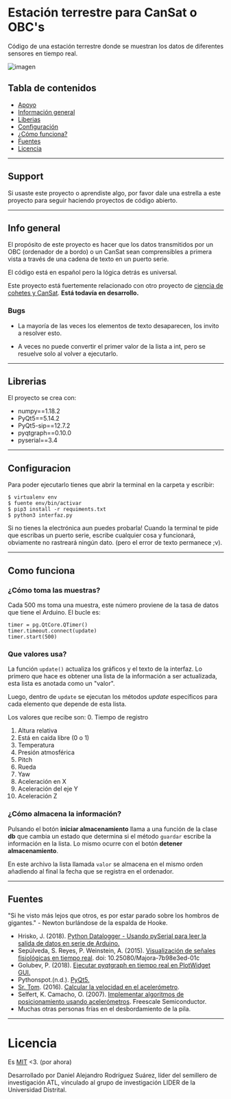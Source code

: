 # Estación terrestre para CanSat o OBC's
Código de una estación terrestre donde se muestran los datos de diferentes sensores en tiempo real.

![imagen](https://i.imgur.com/zDY3DnY.gif)

## Tabla de contenidos
* [Apoyo](#support)
* [Información general](#info-general)
* [Liberias](#librerias)
* [Configuración](#configuracion)
* [¿Cómo funciona?](#como-funciona)
* [Fuentes](#fuentes)
* [Licencia](#licencia)

___
## Support
Si usaste este proyecto o aprendiste algo, por favor dale una estrella a este proyecto para seguir haciendo proyectos de código abierto.
___

## Info general
El propósito de este proyecto es hacer que los datos transmitidos por un OBC (ordenador de a bordo) o un CanSat sean comprensibles a primera vista a través de una cadena de texto en un puerto serie.

El código está en español pero la lógica detrás es universal.

Este proyecto está fuertemente relacionado con
otro proyecto de [ciencia de cohetes y CanSat](https://github.com/el-NASA/POA). **Está todavía en desarrollo.**

### Bugs
* La mayoría de las veces los elementos de texto desaparecen, los invito a resolver esto.

* A veces no puede convertir el primer valor de la lista a int, pero se resuelve solo al volver a ejecutarlo.
___
## Librerias
El proyecto se crea con:
* numpy==1.18.2
* PyQt5==5.14.2
* PyQt5-sip==12.7.2
* pyqtgraph==0.10.0
* pyserial==3.4

___
## Configuracion
Para poder ejecutarlo tienes que abrir la terminal en la carpeta y escribir:
```
$ virtualenv env
$ fuente env/bin/activar
$ pip3 install -r requiments.txt
$ python3 interfaz.py
```
Si no tienes la electrónica aun puedes probarla! Cuando la terminal te pide que escribas un puerto serie, escribe cualquier cosa y funcionará, obviamente no rastreará ningún dato. (pero el error de texto permanece ;v).
___
## Como funciona
### ¿Cómo toma las muestras?
Cada 500 ms toma una muestra, este número proviene de la tasa de datos que tiene el Arduino. El bucle es:
```
timer = pg.QtCore.QTimer()
timer.timeout.connect(update)
timer.start(500)
```

### Que valores usa?
La función `update()` actualiza los gráficos y el texto de la interfaz. Lo primero que hace es obtener una lista de la información a ser actualizada, esta lista es anotada como un "valor".

Luego, dentro de `update` se ejecutan los métodos *update* específicos para cada elemento que depende de esta lista.

Los valores que recibe son:
0. Tiempo de registro
1. Altura relativa
2. Está en caída libre (0 o 1)
3. Temperatura
4. Presión atmosférica
5. Pitch
6. Rueda
7. Yaw
8. Aceleración en X
9. Aceleración del eje Y
10. Aceleración Z



### ¿Cómo almacena la información?
Pulsando el botón **iniciar almacenamiento** llama a una función de la clase **db** que cambia un estado que determina si el método `guardar` escribe la información en la lista. Lo mismo ocurre con el botón **detener almacenamiento**.

En este archivo la lista llamada `valor` se almacena en el mismo orden añadiendo al final la fecha que se registra en el ordenador.

___
## Fuentes
"Si he visto más lejos que otros, es por estar parado sobre los hombros de gigantes." - Newton burlándose de la espalda de Hooke.
* Hrisko, J. (2018). [Python Datalogger - Usando pySerial para leer la salida de datos en serie de Arduino.](https://bit.ly/2wQvByM)
* Sepúlveda, S. Reyes, P. Weinstein, A. (2015). [Visualización de señales fisiológicas en tiempo real](https://bit.ly/2XIRzyw). doi: 10.25080/Majora-7b98e3ed-01c
* Golubev, P. (2018). [Ejecutar pyqtgraph en tiempo real en PlotWidget GUI.](https://bit.ly/2VeXSIv)
* Pythonspot.(n.d.). [PyQt5.](https://pythonspot.com/pyqt5/)
* [Sr. Tom](https://bit.ly/3amndEZ). (2016). [Calcular la velocidad en el acelerómetro](https://bit.ly/3acX3nP).
* Selfert, K. Camacho, O. (2007). [Implementar algoritmos de posicionamiento usando acelerómetros](https://bit.ly/2REEH8X). Freescale Semiconductor.
* Muchas otras personas frías en el desbordamiento de la pila.
___
# Licencia
Es [MIT](https://github.com/el-NASA/Estacion-Terrena/blob/master/LICENSE) <3. (por ahora)

Desarrollado por Daniel Alejandro Rodríguez Suárez, líder del semillero de investigación ATL, vinculado al grupo de investigación LIDER de la Universidad Distrital.
